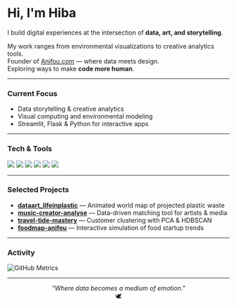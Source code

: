 # Hi, I'm Hiba  

I build digital experiences at the intersection of **data, art, and storytelling**.  

My work ranges from environmental visualizations to creative analytics tools.  
Founder of [Anifou.com](https://www.anifou.com) — where data meets design.  
Exploring ways to make **code more human**.  

---

### Current Focus
- Data storytelling & creative analytics  
- Visual computing and environmental modeling  
- Streamlit, Flask & Python for interactive apps  

---

### Tech & Tools  
<p align="left">
  <img src="https://img.shields.io/badge/-Python-092E20?style=flat&logo=python&logoColor=white">
  <img src="https://img.shields.io/badge/-Pandas-150458?style=flat&logo=pandas&logoColor=white">
  <img src="https://img.shields.io/badge/-Plotly-3F4F75?style=flat&logo=plotly&logoColor=white">
  <img src="https://img.shields.io/badge/-Streamlit-FF4B4B?style=flat&logo=streamlit&logoColor=white">
  <img src="https://img.shields.io/badge/-Flask-000000?style=flat&logo=flask&logoColor=white">
  <img src="https://img.shields.io/badge/-GitHub-181717?style=flat&logo=github&logoColor=white">
</p>

---

### Selected Projects  
- [**dataart_lifeinplastic**](https://github.com/Hebifou/dataart_lifeinplastic) — Animated world map of projected plastic waste  
- [**music-creator-analyse**](https://github.com/Hebifou/music-creator-analyse) — Data-driven matching tool for artists & media  
- [**travel-tide-mastery**](https://github.com/Hebifou/travel-tide-mastery) — Customer clustering with PCA & HDBSCAN  
- [**foodmap-anifou**](https://github.com/Hebifou/foodmap-anifou) — Interactive simulation of food startup trends  

---

### Activity
![GitHub Metrics](https://metrics.lecoq.io/Hebifou?template=classic&config.timezone=Europe%2FBerlin)

---

<p align="center">
  <i>"Where data becomes a medium of emotion."</i><br>
  🕊️
</p>

